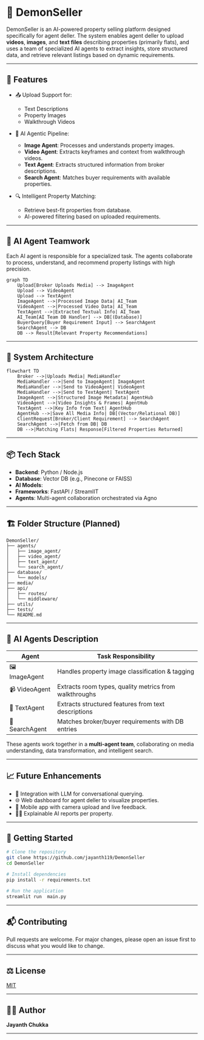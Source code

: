 
# 🧿 DemonSeller

DemonSeller is an AI-powered property selling platform designed specifically for agent deller. The system enables agent deller to upload **videos**, **images**, and **text files** describing properties (primarily flats), and uses a team of specialized AI agents to extract insights, store structured data, and retrieve relevant listings based on dynamic requirements.

---

## 🚀 Features

- 📤 Upload Support for:
  - Text Descriptions
  - Property Images
  - Walkthrough Videos

- 🧠 AI Agentic Pipeline:
  - **Image Agent**: Processes and understands property images.
  - **Video Agent**: Extracts keyframes and context from walkthrough videos.
  - **Text Agent**: Extracts structured information from broker descriptions.
  - **Search Agent**: Matches buyer requirements with available properties.

- 🔍 Intelligent Property Matching:
  - Retrieve best-fit properties from database.
  - AI-powered filtering based on uploaded requirements.

---

## 🧠 AI Agent Teamwork

Each AI agent is responsible for a specialized task. The agents collaborate to process, understand, and recommend property listings with high precision.

```mermaid
graph TD
    Upload[Broker Uploads Media] --> ImageAgent
    Upload --> VideoAgent
    Upload --> TextAgent
    ImageAgent -->|Processed Image Data| AI_Team
    VideoAgent -->|Processed Video Data| AI_Team
    TextAgent -->|Extracted Textual Info| AI_Team
    AI_Team[AI Team DB Handler] --> DB[(Database)]
    BuyerQuery[Buyer Requirement Input] --> SearchAgent
    SearchAgent --> DB
    DB --> Result[Relevant Property Recommendations]
````

---

## 🧱 System Architecture

```mermaid
flowchart TD
    Broker -->|Uploads Media| MediaHandler
    MediaHandler -->|Send to ImageAgent| ImageAgent
    MediaHandler -->|Send to VideoAgent| VideoAgent
    MediaHandler -->|Send to TextAgent| TextAgent
    ImageAgent -->|Structured Image Metadata| AgentHub
    VideoAgent -->|Video Insights & Frames| AgentHub
    TextAgent -->|Key Info from Text| AgentHub
    AgentHub -->|Save All Media Info| DB[(Vector/Relational DB)]
    ClientRequest[Broker/Client Requirement] --> SearchAgent
    SearchAgent -->|Fetch from DB| DB
    DB -->|Matching Flats| Response[Filtered Properties Returned]
```

---

## 📦 Tech Stack

* **Backend**: Python / Node.js
* **Database**:  Vector DB (e.g., Pinecone or FAISS)
* **AI Models**:
* **Frameworks**: FastAPI / StreamlIT 
* **Agents**: Multi-agent collaboration orchestrated via Agno 

---

## 🏗️ Folder Structure (Planned)

```
DemonSeller/
├── agents/
│   ├── image_agent/
│   ├── video_agent/
│   ├── text_agent/
│   └── search_agent/
├── database/
│   └── models/
├── media/
├── api/
│   ├── routes/
│   └── middleware/
├── utils/
├── tests/
└── README.md
```

---

## 🤖 AI Agents Description

| Agent          | Task Responsibility                                    |
| -------------- | ------------------------------------------------------ |
| 🖼️ ImageAgent | Handles property image classification & tagging        |
| 📹 VideoAgent  | Extracts room types, quality metrics from walkthroughs |
| 📄 TextAgent   | Extracts structured features from text descriptions    |
| 🔎 SearchAgent | Matches broker/buyer requirements with DB entries      |

These agents work together in a **multi-agent team**, collaborating on media understanding, data transformation, and intelligent search.

---

## 📈 Future Enhancements

* 🧩 Integration with LLM for conversational querying.
* 🌐 Web dashboard for agent deller to visualize properties.
* 📱 Mobile app with camera upload and live feedback.
* 🕵️‍♂️ Explainable AI reports per property.

---

## 🏁 Getting Started

```bash
# Clone the repository
git clone https://github.com/jayanth119/DemonSeller
cd DemonSeller

# Install dependencies
pip install -r requirements.txt

# Run the application
streamlit run  main.py
```

---

## 📬 Contributing

Pull requests are welcome. For major changes, please open an issue first to discuss what you would like to change.

---

## ⚖️ License

[MIT](LICENSE)

---

## 👨‍💻 Author

**Jayanth Chukka**


---

